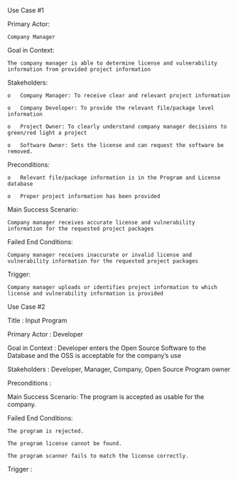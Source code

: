 Use Case #1

Primary Actor:

	Company Manager

Goal in Context:

	The company manager is able to determine license and vulnerability information from provided project information

Stakeholders:

	o	Company Manager: To receive clear and relevant project information

	o	Company Developer: To provide the relevant file/package level information

	o	Project Owner: To clearly understand company manager decisions to green/red light a project

	o	Software Owner: Sets the license and can request the software be removed.  

Preconditions:

	o	Relevant file/package information is in the Program and License database

	o	Proper project information has been provided

Main Success Scenario:

	Company manager receives accurate license and vulnerability information for the requested project packages

Failed End Conditions:

	Company manager receives inaccurate or invalid license and vulnerability information for the requested project packages

Trigger:

	Company manager uploads or identifies project information to which license and vulnerability information is provided


Use Case #2

Title : Input Program

Primary Actor : Developer

Goal in Context : Developer enters the Open Source Software to the Database and the OSS is acceptable for the company’s use

Stakeholders : Developer, Manager, Company, Open Source Program owner

Preconditions : 

Main Success Scenario: The program is accepted as usable for the company.

Failed End Conditions:

	The program is rejected.

	The program license cannot be found.

	The program scanner fails to match the license correctly.

Trigger :
